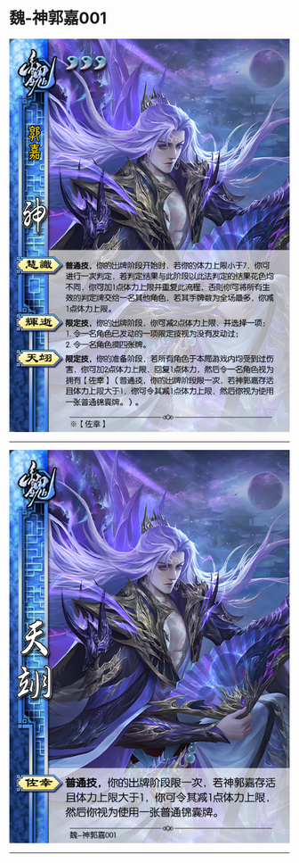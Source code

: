 # 魏-神郭嘉001

![魏-神郭嘉001](../assets/魏-神郭嘉001.jpg)

---

![魏-神郭嘉001-天翊-佐幸](../assets/魏-神郭嘉001-天翊-佐幸.jfif)

---